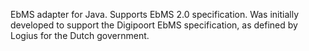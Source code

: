 EbMS adapter for Java. Supports EbMS 2.0 specification. Was initially developed to support the Digipoort EbMS specification, as defined by Logius for the Dutch government.
